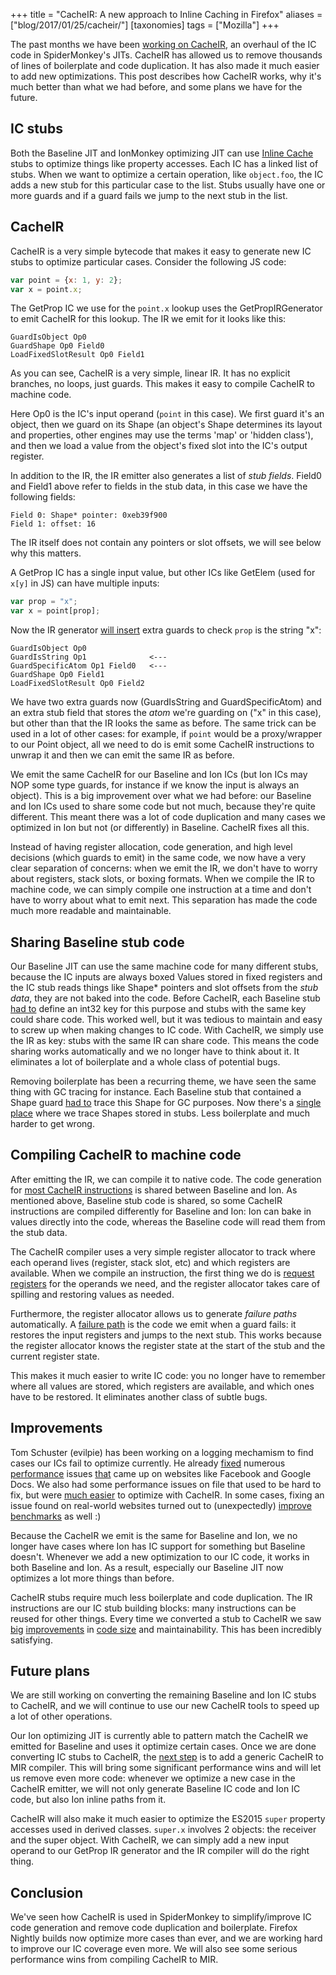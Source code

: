 +++
title = "CacheIR: A new approach to Inline Caching in Firefox"
aliases = ["blog/2017/01/25/cacheir/"]
[taxonomies]
tags = ["Mozilla"]
+++

The past months we have been [working on CacheIR](https://bugzilla.mozilla.org/show_bug.cgi?id=1259927), an overhaul of the IC code in SpiderMonkey's JITs. CacheIR has allowed us to remove thousands of lines of boilerplate and code duplication. It has also made it much easier to add new optimizations. This post describes how CacheIR works, why it's much better than what we had before, and some plans we have for the future.

## IC stubs
Both the Baseline JIT and IonMonkey optimizing JIT can use [Inline Cache](https://en.wikipedia.org/wiki/Inline_caching) stubs to optimize things like property accesses. Each IC has a linked list of stubs. When we want to optimize a certain operation, like `object.foo`, the IC adds a new stub for this particular case to the list. Stubs usually have one or more guards and if a guard fails we jump to the next stub in the list.

## CacheIR
CacheIR is a very simple bytecode that makes it easy to generate new IC stubs to optimize particular cases. Consider the following JS code:

```js
var point = {x: 1, y: 2};
var x = point.x;
```

The GetProp IC we use for the `point.x` lookup uses the GetPropIRGenerator to emit CacheIR for this lookup. The IR we emit for it looks like this:

```
GuardIsObject Op0
GuardShape Op0 Field0
LoadFixedSlotResult Op0 Field1
```
As you can see, CacheIR is a very simple, linear IR. It has no explicit branches, no loops, just guards. This makes it easy to compile CacheIR to machine code.

Here Op0 is the IC's input operand (`point` in this case). We first guard it's an object, then we guard on its Shape (an object's Shape determines its layout and properties, other engines may use the terms 'map' or 'hidden class'), and then we load a value from the object's fixed slot into the IC's output register.

In addition to the IR, the IR emitter also generates a list of *stub fields*. Field0 and Field1 above refer to fields in the stub data, in this case we have the following fields:

```
Field 0: Shape* pointer: 0xeb39f900
Field 1: offset: 16
```
The IR itself does not contain any pointers or slot offsets, we will see below why this matters.

A GetProp IC has a single input value, but other ICs like GetElem (used for `x[y]` in JS) can have multiple inputs:

```js
var prop = "x";
var x = point[prop];
```
Now the IR generator [will insert](http://searchfox.org/mozilla-central/rev/bf98cd4315b5efa1b28831001ad27d54df7bbb68/js/src/jit/CacheIR.cpp#1319-1321) extra guards to check `prop` is the string "x":

```
GuardIsObject Op0
GuardIsString Op1              <---
GuardSpecificAtom Op1 Field0   <---
GuardShape Op0 Field1
LoadFixedSlotResult Op0 Field2
```
We have two extra guards now (GuardIsString and GuardSpecificAtom) and an extra stub field that stores the *atom* we're guarding on ("x" in this case), but other than that the IR looks the same as before. The same trick can be used in a lot of other cases: for example, if `point` would be a proxy/wrapper to our Point object, all we need to do is emit some CacheIR instructions to unwrap it and then we can emit the same IR as before.

We emit the same CacheIR for our Baseline and Ion ICs (but Ion ICs may NOP some type guards, for instance if we know the input is always an object). This is a big improvement over what we had before: our Baseline and Ion ICs used to share some code but not much, because they're quite different. This meant there was a lot of code duplication and many cases we optimized in Ion but not (or differently) in Baseline. CacheIR fixes all this.

Instead of having register allocation, code generation, and high level decisions (which guards to emit) in the same code, we now have a very clear separation of concerns: when we emit the IR, we don't have to worry about registers, stack slots, or boxing formats. When we compile the IR to machine code, we can simply compile one instruction at a time and don't have to worry about what to emit next. This separation has made the code much more readable and maintainable.

## Sharing Baseline stub code
Our Baseline JIT can use the same machine code for many different stubs, because the IC inputs are always boxed Values stored in fixed registers and the IC stub reads things like Shape* pointers and slot offsets from the *stub data*, they are not baked into the code. Before CacheIR, each Baseline stub [had to](https://hg.mozilla.org/releases/mozilla-release/file/327e081221b0/js/src/jit/SharedIC.h#l2713) define an int32 key for this purpose and stubs with the same key could share code. This worked well, but it was tedious to maintain and easy to screw up when making changes to IC code. With CacheIR, we simply use the IR as key: stubs with the same IR can share code. This means the code sharing works automatically and we no longer have to think about it. It eliminates a lot of boilerplate and a whole class of potential bugs.

Removing boilerplate has been a recurring theme, we have seen the same thing with GC tracing for instance. Each Baseline stub that contained a Shape guard [had to](https://hg.mozilla.org/releases/mozilla-release/file/327e081221b0/js/src/jit/SharedIC.cpp#l454) trace this Shape for GC purposes. Now there's a [single place](http://searchfox.org/mozilla-central/rev/02a56df6474a97cf84d94bbcfaa126979970905d/js/src/jit/CacheIRCompiler.cpp#799) where we trace Shapes stored in stubs. Less boilerplate and much harder to get wrong.

## Compiling CacheIR to machine code
After emitting the IR, we can compile it to native code. The code generation for [most CacheIR instructions](http://searchfox.org/mozilla-central/rev/02a56df6474a97cf84d94bbcfaa126979970905d/js/src/jit/CacheIRCompiler.h#17-47) is shared between Baseline and Ion. As mentioned above, Baseline stub code is shared, so some CacheIR instructions are compiled differently for Baseline and Ion: Ion can bake in values directly into the code, whereas the Baseline code will read them from the stub data.

The CacheIR compiler uses a very simple register allocator to track where each operand lives (register, stack slot, etc) and which registers are available. When we compile an instruction, the first thing we do is [request registers](http://searchfox.org/mozilla-central/rev/02a56df6474a97cf84d94bbcfaa126979970905d/js/src/jit/IonCacheIRCompiler.cpp#479-482) for the operands we need, and the register allocator takes care of spilling and restoring values as needed.

Furthermore, the register allocator allows us to generate *failure paths* automatically. A [failure path](http://searchfox.org/mozilla-central/rev/02a56df6474a97cf84d94bbcfaa126979970905d/js/src/jit/IonCacheIRCompiler.cpp#499-503) is the code we emit when a guard fails: it restores the input registers and jumps to the next stub. This works because the register allocator knows the register state at the start of the stub and the current register state.

This makes it much easier to write IC code: you no longer have to remember where all values are stored, which registers are available, and which ones have to be restored. It eliminates another class of subtle bugs.

## Improvements
Tom Schuster (evilpie) has been working on a logging mechamism to find cases our ICs fail to optimize currently. He already [fixed](https://bugzilla.mozilla.org/show_bug.cgi?id=1328076) numerous [performance](https://bugzilla.mozilla.org/show_bug.cgi?id=1328077) issues [that](https://bugzilla.mozilla.org/show_bug.cgi?id=1329016) came up on websites like Facebook and Google Docs. We also had some performance issues on file that used to be hard to fix, but were [much easier](https://bugzilla.mozilla.org/show_bug.cgi?id=965992#c7) to optimize with CacheIR. In some cases, fixing an issue found on real-world websites turned out to (unexpectedly) [improve benchmarks](https://bugzilla.mozilla.org/show_bug.cgi?id=1328076#c7) as well :)

Because the CacheIR we emit is the same for Baseline and Ion, we no longer have cases where Ion has IC support for something but Baseline doesn't. Whenever we add a new optimization to our IC code, it works in both Baseline and Ion. As a result, especially our Baseline JIT now optimizes a lot more things than before.

CacheIR stubs require much less boilerplate and code duplication. The IR instructions are our IC stub building blocks: many instructions can be reused for other things. Every time we converted a stub to CacheIR we saw [big](https://bugzilla.mozilla.org/show_bug.cgi?id=1322091#c4) [improvements](https://bugzilla.mozilla.org/show_bug.cgi?id=1324566#c25) in [code size](https://bugzilla.mozilla.org/show_bug.cgi?id=1320670#c0) and maintainability. This has been incredibly satisfying.

## Future plans
We are still working on converting the remaining Baseline and Ion IC stubs to CacheIR, and we will continue to use our new CacheIR tools to speed up a lot of other operations.

Our Ion optimizing JIT is currently able to pattern match the CacheIR we emitted for Baseline and uses it optimize certain cases. Once we are done converting IC stubs to CacheIR, the [next step](https://bugzilla.mozilla.org/show_bug.cgi?id=1324561) is to add a generic CacheIR to MIR compiler. This will bring some significant performance wins and will let us remove even more code: whenever we optimize a new case in the CacheIR emitter, we will not only generate Baseline IC code and Ion IC code, but also Ion inline paths from it.

CacheIR will also make it much easier to optimize the ES2015 `super` property accesses used in derived classes. `super.x` involves 2 objects: the receiver and the super object. With CacheIR, we can simply add a new input operand to our GetProp IR generator and the IR compiler will do the right thing.

## Conclusion
We've seen how CacheIR is used in SpiderMonkey to simplify/improve IC code generation and remove code duplication and boilerplate. Firefox Nightly builds now optimize more cases than ever, and we are working hard to improve our IC coverage even more. We will also see some serious performance wins from compiling CacheIR to MIR.


